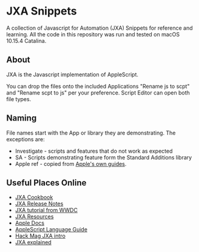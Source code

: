 # JXA Snippets 

A collection of Javascript for Automation (JXA) Snippets for reference and learning. All the code in this repository was run and tested on macOS 10.15.4 Catalina.

## About 

JXA is the Javascript implementation of AppleScript. 

You can drop the files onto the included Applications "Rename js to scpt" and "Rename scpt to js" per your preference. Script Editor can open both file types. 

## Naming

File names start with the App or library they are demonstrating. The exceptions are:  

* Investigate - scripts and features that do not work as expected 
* SA - Scripts demonstrating feature form the Standard Additions library 
* Apple ref - copied from [Apple's own guides](https://developer.apple.com/library/archive/documentation/LanguagesUtilities/Conceptual/MacAutomationScriptingGuide/index.html#//apple_ref/doc/uid/TP40016239-CH56-SW1). 


## Useful Places Online

* [JXA Cookbook](https://github.com/JXA-Cookbook/JXA-Cookbook)
* [JXA Release Notes](https://developer.apple.com/library/archive/releasenotes/InterapplicationCommunication/RN-JavaScriptForAutomation/Articles/Introduction.html#//apple_ref/doc/uid/TP40014508-CH111-SW1)
* [JXA tutorial from WWDC](https://github.com/josh-/automating-macOS-with-JXA-presentation)
* [JXA Resources](https://apple-dev.groups.io/g/jxa/wiki/JXA-Resources)
* [Apple Docs](https://developer.apple.com/library/archive/documentation/LanguagesUtilities/Conceptual/MacAutomationScriptingGuide/AutomatetheUserInterface.html#//apple_ref/doc/uid/TP40016239-CH69-SW1)
* [AppleScript Language Guide
](https://developer.apple.com/library/archive/documentation/AppleScript/Conceptual/AppleScriptLangGuide/introduction/ASLR_intro.html#//apple_ref/doc/uid/TP40000983)
* [Hack Mag JXA intro](https://hackmag.com/coding/getting-to-grips-with-javascript-automation-for-os-x/)
* [JXA explained](https://www.macstories.net/tutorials/getting-started-with-javascript-for-automation-on-yosemite/)